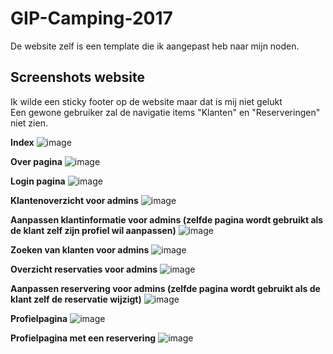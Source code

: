# GIP-Camping-2017
De website zelf is een template die ik aangepast heb naar mijn noden.

## Screenshots website
Ik wilde een sticky footer op de website maar dat is mij niet gelukt  
Een gewone gebruiker zal de navigatie items "Klanten" en "Reserveringen" niet zien.

**Index**
![image](https://user-images.githubusercontent.com/15947020/195436463-d1ac2aac-8e9c-4aad-800e-90441dd5eb4f.png)

**Over pagina**
![image](https://user-images.githubusercontent.com/15947020/195437071-82c47212-ab11-48a1-892e-4ae5157eeb0a.png)

**Login pagina**
![image](https://user-images.githubusercontent.com/15947020/195437222-71765129-80cf-465f-a364-1881b873347e.png)

**Klantenoverzicht voor admins**
![image](https://user-images.githubusercontent.com/15947020/195437594-7185eab5-2e87-48e5-b0e3-ed6b49bfee6d.png)

**Aanpassen klantinformatie voor admins (zelfde pagina wordt gebruikt als de klant zelf zijn profiel wil aanpassen)**
![image](https://user-images.githubusercontent.com/15947020/195438153-67711ec5-8098-4795-b6a3-6270822437de.png)

**Zoeken van klanten voor admins**
![image](https://user-images.githubusercontent.com/15947020/195437733-32a3272c-a102-487b-8ec1-19b4211fff8f.png)

**Overzicht reservaties voor admins**
![image](https://user-images.githubusercontent.com/15947020/195438085-6e9e996e-0747-4fbb-b8ca-f364d05fabdd.png)

**Aanpassen reservering voor admins (zelfde pagina wordt gebruikt als de klant zelf de reservatie wijzigt)**
![image](https://user-images.githubusercontent.com/15947020/195438470-8337510c-3c84-4a73-89bd-bcc99239fba1.png)

**Profielpagina**
![image](https://user-images.githubusercontent.com/15947020/195438305-f68fdd6d-c9b4-4f2a-98e3-6cf82b5c16a2.png)

**Profielpagina met een reservering**
![image](https://user-images.githubusercontent.com/15947020/195439423-000306b5-dba6-4af3-8128-0dc88d349204.png)
